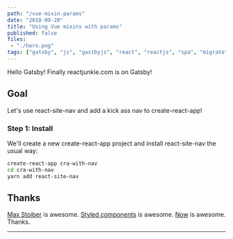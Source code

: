```yaml
---
path: "/vue-mixin-params"
date: "2018-09-20"
title: "Using Vue mixins with params"
published: false
files: 
 - "./hero.png"
tags: ["gatsby", "js", "gastbyjs", "react", "reactjs", "spa", "migrate", "migration", "gatsby2"]
---
```


Hello Gatsby! Finally reactjunkie.com is on Gatsby!

## Goal
Let's use react-site-nav and add a kick ass nav to create-react-app!

### Step 1: Install

We'll create a new create-react-app project and install react-site-nav the usual way:

```sh
create-react-app cra-with-nav
cd cra-with-nav
yarn add react-site-nav
```

## Thanks
[Max Stoiber](https://mxstbr.com/) is awesome.
[Styled components](https://www.styled-components.com/) is awesome.
[Now](https://zeit.co/now) is awesome. Thanks.

---------------------------------------------------------------------------------------

